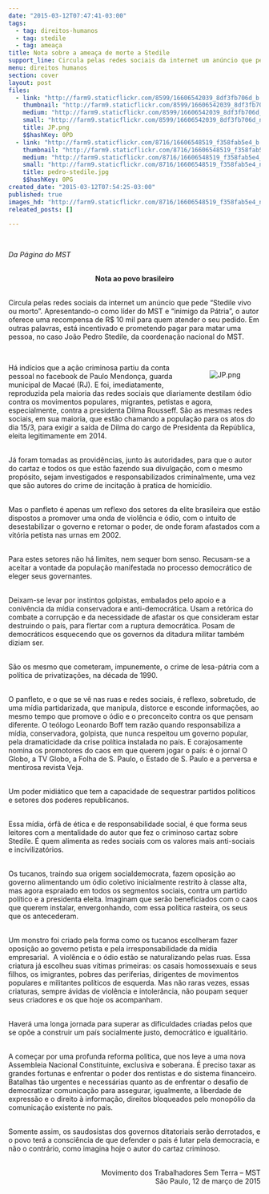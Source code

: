 ```yaml
---
date: "2015-03-12T07:47:41-03:00"
tags:
  - tag: direitos-humanos
  - tag: stedile
  - tag: ameaça
title: Nota sobre a ameaça de morte a Stedile
support_line: Circula pelas redes sociais da internet um anúncio que pede “Stedile vivo ou morto” e oferece uma recompensa de R$ 10 mil.
menu: direitos humanos
section: cover
layout: post
files:
  - link: "http://farm9.staticflickr.com/8599/16606542039_8df3fb706d_b.jpg"
    thumbnail: "http://farm9.staticflickr.com/8599/16606542039_8df3fb706d_t.jpg"
    medium: "http://farm9.staticflickr.com/8599/16606542039_8df3fb706d_z.jpg"
    small: "http://farm9.staticflickr.com/8599/16606542039_8df3fb706d_n.jpg"
    title: JP.png
    $$hashKey: 0PD
  - link: "http://farm9.staticflickr.com/8716/16606548519_f358fab5e4_b.jpg"
    thumbnail: "http://farm9.staticflickr.com/8716/16606548519_f358fab5e4_t.jpg"
    medium: "http://farm9.staticflickr.com/8716/16606548519_f358fab5e4_z.jpg"
    small: "http://farm9.staticflickr.com/8716/16606548519_f358fab5e4_n.jpg"
    title: pedro-stedile.jpg
    $$hashKey: 0PG
created_date: "2015-03-12T07:54:25-03:00"
published: true
images_hd: "http://farm9.staticflickr.com/8716/16606548519_f358fab5e4_n.jpg"
releated_posts: []

---
```

<p>&nbsp;</p>

<p><em>Da P&aacute;gina do MST &nbsp;</em></p>

<p style="text-align: center;"><br />
<strong>Nota ao povo brasileiro</strong></p>

<p><br />
Circula pelas redes sociais da internet um an&uacute;ncio que pede &ldquo;Stedile vivo ou morto&rdquo;. Apresentando-o como l&iacute;der do MST e &ldquo;inimigo da P&aacute;tria&rdquo;, o autor oferece uma recompensa de R$ 10 mil para quem atender o seu pedido. Em outras palavras, est&aacute; incentivado e prometendo pagar para matar uma pessoa, no caso Jo&atilde;o Pedro Stedile, da coordena&ccedil;&atilde;o nacional do MST.</p>

<p>&nbsp;</p>

<figure class="image" style="float:right"><img alt="JP.png" src="http://farm9.staticflickr.com/8599/16606542039_8df3fb706d_b.jpg" />
<figcaption></figcaption>
</figure>

<p>H&aacute; ind&iacute;cios que a a&ccedil;&atilde;o criminosa partiu da conta pessoal no facebook de Paulo Mendon&ccedil;a, guarda municipal de Maca&eacute; (RJ). E foi, imediatamente, reproduzida pela maioria das redes sociais que diariamente destilam &oacute;dio contra os movimentos populares, migrantes, petistas e agora, especialmente, contra a presidenta Dilma Rousseff. S&atilde;o as mesmas redes sociais, em sua maioria, que est&atilde;o chamando a popula&ccedil;&atilde;o para os atos do dia 15/3, para exigir a sa&iacute;da de Dilma do cargo de Presidenta da Rep&uacute;blica, eleita legitimamente em 2014.</p>

<p><br />
J&aacute; foram tomadas as provid&ecirc;ncias, junto &agrave;s autoridades, para que o autor do cartaz e todos os que est&atilde;o fazendo sua divulga&ccedil;&atilde;o, com o mesmo prop&oacute;sito, sejam investigados e responsabilizados criminalmente, uma vez que s&atilde;o autores do crime de incita&ccedil;&atilde;o &agrave; pratica de homic&iacute;dio.</p>

<p><br />
Mas o panfleto &eacute; apenas um reflexo dos setores da elite brasileira que est&atilde;o dispostos a promover uma onda de viol&ecirc;ncia e &oacute;dio, com o intuito de desestabilizar o governo e retomar o poder, de onde foram afastados com a vit&oacute;ria petista nas urnas em 2002.</p>

<p><br />
Para estes setores n&atilde;o h&aacute; limites, nem sequer bom senso. Recusam-se a aceitar a vontade da popula&ccedil;&atilde;o manifestada no processo democr&aacute;tico de eleger seus governantes.</p>

<p><br />
Deixam-se levar por instintos golpistas, embalados pelo apoio e a coniv&ecirc;ncia da m&iacute;dia conservadora e anti-democr&aacute;tica. Usam a ret&oacute;rica do combate a corrup&ccedil;&atilde;o e da necessidade de afastar os que consideram estar destruindo o pa&iacute;s, para flertar com a ruptura democr&aacute;tica. Posam de democr&aacute;ticos esquecendo que os governos da ditadura militar tamb&eacute;m diziam ser.</p>

<p><br />
S&atilde;o os mesmo que cometeram, impunemente, o crime de lesa-p&aacute;tria com a pol&iacute;tica de privatiza&ccedil;&otilde;es, na d&eacute;cada de 1990.</p>

<p><br />
O panfleto, e o que se v&ecirc; nas ruas e redes sociais, &eacute; reflexo, sobretudo, de uma m&iacute;dia partidarizada, que manipula, distorce e esconde informa&ccedil;&otilde;es, ao mesmo tempo que promove o &oacute;dio e o preconceito contra os que pensam diferente. O te&oacute;logo Leonardo Boff tem raz&atilde;o quando responsabiliza a m&iacute;dia, conservadora, golpista, que nunca respeitou um governo popular, pela dramaticidade da crise pol&iacute;tica instalada no pa&iacute;s. E corajosamente nomina os promotores do caos em que querem jogar o pa&iacute;s: &eacute; o jornal O Globo, a TV Globo, a Folha de S. Paulo, o Estado de S. Paulo e a perversa e mentirosa revista Veja.</p>

<p><br />
Um poder midi&aacute;tico que tem a capacidade de sequestrar partidos pol&iacute;ticos e setores dos poderes republicanos.</p>

<p><br />
Essa m&iacute;dia, &oacute;rf&atilde; de &eacute;tica e de responsabilidade social, &eacute; que forma seus leitores com a mentalidade do autor que fez o criminoso cartaz sobre Stedile. &Eacute; quem alimenta as redes sociais com os valores mais anti-sociais e incivilizat&oacute;rios.</p>

<p><br />
Os tucanos, traindo sua origem socialdemocrata, fazem oposi&ccedil;&atilde;o ao governo alimentando um &oacute;dio coletivo inicialmente restrito &agrave; classe alta, mas agora espraiado em todos os segmentos sociais, contra um partido pol&iacute;tico e a presidenta eleita. Imaginam que ser&atilde;o beneficiados com o caos que querem instalar, envergonhando, com essa pol&iacute;tica rasteira, os seus que os antecederam.</p>

<p><br />
Um monstro foi criado pela forma como os tucanos escolheram fazer oposi&ccedil;&atilde;o ao governo petista e pela irresponsabilidade da m&iacute;dia empresarial.&nbsp; A viol&ecirc;ncia e o &oacute;dio est&atilde;o se naturalizando pelas ruas. Essa criatura j&aacute; escolheu suas v&iacute;timas primeiras: os casais homossexuais e seus filhos, os imigrantes, pobres das periferias, dirigentes de movimentos populares e militantes pol&iacute;ticos de esquerda. Mas n&atilde;o raras vezes, essas criaturas, sempre &aacute;vidas de viol&ecirc;ncia e intoler&acirc;ncia, n&atilde;o poupam sequer seus criadores e os que hoje os acompanham.</p>

<p><br />
Haver&aacute; uma longa jornada para superar as dificuldades criadas pelos que se op&otilde;e a construir um pa&iacute;s socialmente justo, democr&aacute;tico e igualit&aacute;rio.</p>

<p><br />
A come&ccedil;ar por uma profunda reforma pol&iacute;tica, que nos leve a uma nova Assembleia Nacional Constituinte, exclusiva e soberana. &Eacute; preciso taxar as grandes fortunas e enfrentar o poder dos rentistas e do sistema financeiro. Batalhas t&atilde;o urgentes e necess&aacute;rias quanto as de enfrentar o desafio de democratizar comunica&ccedil;&atilde;o para assegurar, igualmente, a liberdade de express&atilde;o e o direito &agrave; informa&ccedil;&atilde;o, direitos bloqueados pelo monop&oacute;lio da comunica&ccedil;&atilde;o existente no pa&iacute;s.</p>

<p><br />
Somente assim, os saudosistas dos governos ditatoriais ser&atilde;o derrotados, e o povo ter&aacute; a consci&ecirc;ncia de que defender o pais &eacute; lutar pela democracia, e n&atilde;o o contr&aacute;rio, como imagina hoje o autor do cartaz criminoso.</p>

<p style="text-align: right;"><br />
Movimento dos Trabalhadores Sem Terra &ndash; MST<br />
S&atilde;o Paulo, 12 de mar&ccedil;o de 2015</p>

